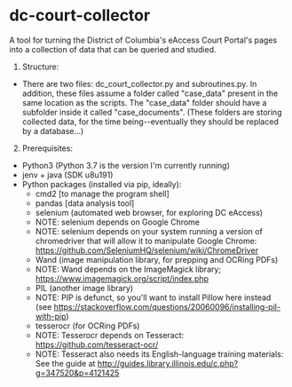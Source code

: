 # dc-court-collector
A tool for turning the District of Columbia's eAccess Court Portal's pages into a collection of data that can be queried and studied.

1) Structure:

* There are two files: dc_court_collector.py and subroutines.py. In addition, these files assume a folder called "case_data" present in the same location as the scripts. The "case_data" folder should have a subfolder inside it called "case_documents". (These folders are storing collected data, for the time being--eventually they should be replaced by a database...)

2) Prerequisites:

* Python3 (Python 3.7 is the version I'm currently running)
* jenv + java (SDK u8u191)
* Python packages (installed via pip, ideally):
  - cmd2 [to manage the program shell]
  - pandas [data analysis tool]
  - selenium (automated web browser, for exploring DC eAccess)
  - NOTE: selenium depends on Google Chrome
  - NOTE: selenium depends on your system running a version of chromedriver that will allow it to manipulate Google Chrome: https://github.com/SeleniumHQ/selenium/wiki/ChromeDriver
  - Wand (image manipulation library, for prepping and OCRing PDFs)
  - NOTE: Wand depends on the ImageMagick library; https://www.imagemagick.org/script/index.php
  - PIL (another image library)
  - NOTE: PIP is defunct, so you'll want to install Pillow here instead
    (see https://stackoverflow.com/questions/20060096/installing-pil-with-pip)
  - tesserocr (for OCRing PDFs)
  - NOTE: Tesserocr depends on Tesseract: https://github.com/tesseract-ocr/
  - NOTE: Tesseract also needs its English-language training materials:
  See the guide at http://guides.library.illinois.edu/c.php?g=347520&p=4121425

